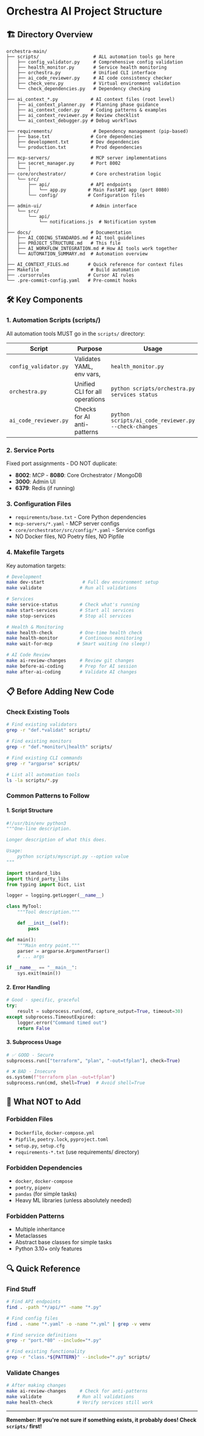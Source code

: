 # Orchestra AI Project Structure

## 🏗️ Directory Overview

```
orchestra-main/
├── scripts/                    # ALL automation tools go here
│   ├── config_validator.py     # Comprehensive config validation
│   ├── health_monitor.py       # Service health monitoring
│   ├── orchestra.py            # Unified CLI interface
│   ├── ai_code_reviewer.py     # AI code consistency checker
│   ├── check_venv.py           # Virtual environment validation
│   └── check_dependencies.py   # Dependency checking
│
├── ai_context_*.py            # AI context files (root level)
│   ├── ai_context_planner.py  # Planning phase guidance
│   ├── ai_context_coder.py    # Coding patterns & examples
│   ├── ai_context_reviewer.py # Review checklist
│   └── ai_context_debugger.py # Debug workflows
│
├── requirements/               # Dependency management (pip-based)
│   ├── base.txt               # Core dependencies
│   ├── development.txt        # Dev dependencies
│   └── production.txt         # Prod dependencies
│
├── mcp-servers/               # MCP server implementations
│   ├── secret_manager.py      # Port 8002
│   └── │
├── core/orchestrator/         # Core orchestration logic
│   └── src/
│       ├── api/               # API endpoints
│       │   └── app.py        # Main FastAPI app (port 8080)
│       └── config/           # Configuration files
│
├── admin-ui/                  # Admin interface
│   └── src/
│       └── api/
│           └── notifications.js  # Notification system
│
├── docs/                      # Documentation
│   ├── AI_CODING_STANDARDS.md # AI tool guidelines
│   ├── PROJECT_STRUCTURE.md   # This file
│   ├── AI_WORKFLOW_INTEGRATION.md # How AI tools work together
│   └── AUTOMATION_SUMMARY.md  # Automation overview
│
├── AI_CONTEXT_FILES.md       # Quick reference for context files
├── Makefile                   # Build automation
├── .cursorrules              # Cursor AI rules
└── .pre-commit-config.yaml   # Pre-commit hooks
```

## 🛠️ Key Components

### **1. Automation Scripts (scripts/)**

All automation tools MUST go in the `scripts/` directory:

| Script                | Purpose                                    | Usage                                                |
| --------------------- | ------------------------------------------ | ---------------------------------------------------- |
| `config_validator.py` | Validates YAML, env vars, | `health_monitor.py`   | Dynamic health checks, replaces sleep      | `python scripts/health_monitor.py --monitor`         |
| `orchestra.py`        | Unified CLI for all operations             | `python scripts/orchestra.py services status`        |
| `ai_code_reviewer.py` | Checks for AI anti-patterns                | `python scripts/ai_code_reviewer.py --check-changes` |

### **2. Service Ports**

Fixed port assignments - DO NOT duplicate:

- **8002**: MCP - **8080**: Core Orchestrator / MongoDB
- **3000**: Admin UI
- **6379**: Redis (if running)

### **3. Configuration Files**

- `requirements/base.txt` - Core Python dependencies
- `mcp-servers/*.yaml` - MCP server configs
- `core/orchestrator/src/config/*.yaml` - Service configs
- NO Docker files, NO Poetry files, NO Pipfile

### **4. Makefile Targets**

Key automation targets:

```bash
# Development
make dev-start              # Full dev environment setup
make validate              # Run all validations

# Services
make service-status        # Check what's running
make start-services        # Start all services
make stop-services         # Stop all services

# Health & Monitoring
make health-check          # One-time health check
make health-monitor        # Continuous monitoring
make wait-for-mcp         # Smart waiting (no sleep!)

# AI Code Review
make ai-review-changes     # Review git changes
make before-ai-coding      # Prep for AI session
make after-ai-coding       # Validate AI changes
```

## 📋 Before Adding New Code

### **Check Existing Tools**

```bash
# Find existing validators
grep -r "def.*validat" scripts/

# Find existing monitors
grep -r "def.*monitor\|health" scripts/

# Find existing CLI commands
grep -r "argparse" scripts/

# List all automation tools
ls -la scripts/*.py
```

### **Common Patterns to Follow**

#### **1. Script Structure**

```python
#!/usr/bin/env python3
"""One-line description.

Longer description of what this does.

Usage:
    python scripts/myscript.py --option value
"""

import standard_libs
import third_party_libs
from typing import Dict, List

logger = logging.getLogger(__name__)

class MyTool:
    """Tool description."""

    def __init__(self):
        pass

def main():
    """Main entry point."""
    parser = argparse.ArgumentParser()
    # ... args

if __name__ == "__main__":
    sys.exit(main())
```

#### **2. Error Handling**

```python
# Good - specific, graceful
try:
    result = subprocess.run(cmd, capture_output=True, timeout=30)
except subprocess.TimeoutExpired:
    logger.error("Command timed out")
    return False
```

#### **3. Subprocess Usage**

```python
# ✅ GOOD - Secure
subprocess.run(["terraform", "plan", "-out=tfplan"], check=True)

# ❌ BAD - Insecure
os.system(f"terraform plan -out=tfplan")
subprocess.run(cmd, shell=True)  # Avoid shell=True
```

## 🚫 What NOT to Add

### **Forbidden Files**

- `Dockerfile`, `docker-compose.yml`
- `Pipfile`, `poetry.lock`, `pyproject.toml`
- `setup.py`, `setup.cfg`
- `requirements-*.txt` (use requirements/ directory)

### **Forbidden Dependencies**

- `docker`, `docker-compose`
- `poetry`, `pipenv`
- `pandas` (for simple tasks)
- Heavy ML libraries (unless absolutely needed)

### **Forbidden Patterns**

- Multiple inheritance
- Metaclasses
- Abstract base classes for simple tasks
- Python 3.10+ only features

## 🔍 Quick Reference

### **Find Stuff**

```bash
# Find API endpoints
find . -path "*/api/*" -name "*.py"

# Find config files
find . -name "*.yaml" -o -name "*.yml" | grep -v venv

# Find service definitions
grep -r "port.*80" --include="*.py"

# Find existing functionality
grep -r "class.*${PATTERN}" --include="*.py" scripts/
```

### **Validate Changes**

```bash
# After making changes
make ai-review-changes     # Check for anti-patterns
make validate             # Run all validations
make health-check         # Verify services still work
```

---

**Remember: If you're not sure if something exists, it probably does! Check `scripts/` first!**
